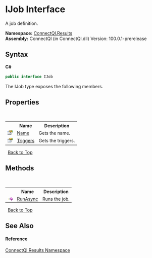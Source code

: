 # IJob Interface
 

A job definition.

**Namespace:**&nbsp;<a href="N_ConnectQl_Results">ConnectQl.Results</a><br />**Assembly:**&nbsp;ConnectQl (in ConnectQl.dll) Version: 100.0.1-prerelease

## Syntax

**C#**<br />
``` C#
public interface IJob
```

The IJob type exposes the following members.


## Properties
&nbsp;<table><tr><th></th><th>Name</th><th>Description</th></tr><tr><td>![Public property](media/pubproperty.gif "Public property")</td><td><a href="P_ConnectQl_Results_IJob_Name">Name</a></td><td>
Gets the name.</td></tr><tr><td>![Public property](media/pubproperty.gif "Public property")</td><td><a href="P_ConnectQl_Results_IJob_Triggers">Triggers</a></td><td>
Gets the triggers.</td></tr></table>&nbsp;
<a href="#ijob-interface">Back to Top</a>

## Methods
&nbsp;<table><tr><th></th><th>Name</th><th>Description</th></tr><tr><td>![Public method](media/pubmethod.gif "Public method")</td><td><a href="M_ConnectQl_Results_IJob_RunAsync">RunAsync</a></td><td>
Runs the job.</td></tr></table>&nbsp;
<a href="#ijob-interface">Back to Top</a>

## See Also


#### Reference
<a href="N_ConnectQl_Results">ConnectQl.Results Namespace</a><br />
